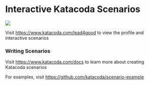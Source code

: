 # Interactive Katacoda Scenarios

[![](http://shields.katacoda.com/katacoda/lead4good/count.svg)](https://www.katacoda.com/lead4good "Get your profile on Katacoda.com")

Visit https://www.katacoda.com/lead4good to view the profile and interactive scenarios

### Writing Scenarios
Visit https://www.katacoda.com/docs to learn more about creating Katacoda scenarios

For examples, visit https://github.com/katacoda/scenario-example
